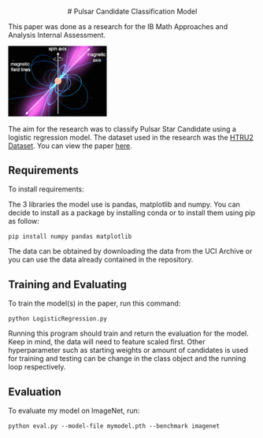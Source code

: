 <p align = "center">
# Pulsar Candidate Classification Model

This paper was done as a research for the IB Math Approaches and Analysis Internal Assessment. 

<img width="200" src="https://github.com/Cody-Le/PulsarPrediction/blob/main/ns_pulsar_diagram.png?raw=true" alt="Pulsar Star Diagram">
</p>

The aim for the research was to classify Pulsar Star Candidate using a logistic regression model. The dataset used in the research was the [HTRU2 Dataset](https://archive.ics.uci.edu/ml/datasets/HTRU2). You can view the paper [here](https://github.com/Cody-Le/PulsarPrediction/blob/main/Math%20IApdf.pdf).


## Requirements

To install requirements:


The 3 libraries the model use is pandas, matplotlib and numpy. You can decide to install as a package by installing conda or to install them using pip as follow:

```setup
pip install numpy pandas matplotlib
```
The data can be obtained by downloading the data from the UCI Archive or you can use the data already contained in the repository. 


## Training and Evaluating

To train the model(s) in the paper, run this command:

```Run the program
python LogisticRegression.py
```
Running this program should train and return the evaluation for the model. Keep in mind, the data will need to feature scaled first. Other hyperparameter such as starting weights or amount of candidates is used for training and testing can be change in the class object and the running loop respectively.  

## Evaluation

To evaluate my model on ImageNet, run:

```eval
python eval.py --model-file mymodel.pth --benchmark imagenet
